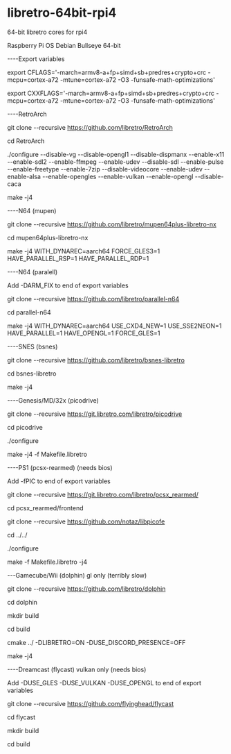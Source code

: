 # libretro-64bit-rpi4
64-bit libretro cores for rpi4

Raspberry Pi OS Debian Bullseye 64-bit

----Export variables

export CFLAGS='-march=armv8-a+fp+simd+sb+predres+crypto+crc -mcpu=cortex-a72 -mtune=cortex-a72 -O3 -funsafe-math-optimizations'

export CXXFLAGS='-march=armv8-a+fp+simd+sb+predres+crypto+crc -mcpu=cortex-a72 -mtune=cortex-a72 -O3 -funsafe-math-optimizations'


----RetroArch

git clone --recursive https://github.com/libretro/RetroArch

cd RetroArch

./configure --disable-vg --disable-opengl1 --disable-dispmanx --enable-x11 --enable-sdl2 --enable-ffmpeg --enable-udev --disable-sdl --enable-pulse --enable-freetype --enable-7zip --disable-videocore --enable-udev --enable-alsa --enable-opengles --enable-vulkan --enable-opengl --disable-caca

make -j4


----N64 (mupen)

git clone --recursive https://github.com/libretro/mupen64plus-libretro-nx

cd mupen64plus-libretro-nx

make -j4 WITH_DYNAREC=aarch64 FORCE_GLES3=1 HAVE_PARALLEL_RSP=1 HAVE_PARALLEL_RDP=1


----N64 (paralell)

Add -DARM_FIX to end of export variables

git clone --recursive https://github.com/libretro/parallel-n64

cd parallel-n64

make -j4 WITH_DYNAREC=aarch64 USE_CXD4_NEW=1 USE_SSE2NEON=1 HAVE_PARALLEL=1 HAVE_OPENGL=1 FORCE_GLES=1


----SNES (bsnes)

git clone --recursive https://github.com/libretro/bsnes-libretro

cd bsnes-libretro

make -j4


----Genesis/MD/32x (picodrive)

git clone --recursive https://git.libretro.com/libretro/picodrive

cd picodrive

./configure

make -j4 -f Makefile.libretro


----PS1 (pcsx-rearmed) (needs bios)

Add -fPIC to end of export variables

git clone --recursive https://git.libretro.com/libretro/pcsx_rearmed/

cd pcsx_rearmed/frontend

git clone --recursive https://github.com/notaz/libpicofe

cd ../../

./configure

make -f Makefile.libretro -j4


---Gamecube/Wii (dolphin) gl only (terribly slow)

git clone --recursive https://github.com/libretro/dolphin

cd dolphin

mkdir build

cd build

cmake ../ -DLIBRETRO=ON -DUSE_DISCORD_PRESENCE=OFF

make -j4


----Dreamcast (flycast) vulkan only (needs bios)

Add -DUSE_GLES -DUSE_VULKAN -DUSE_OPENGL to end of export variables

git clone --recursive https://github.com/flyinghead/flycast

cd flycast

mkdir build

cd build










